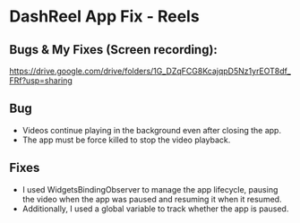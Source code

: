 # DashReel App Fix - Reels

## Bugs & My Fixes (Screen recording):
https://drive.google.com/drive/folders/1G_DZqFCG8KcajqpD5Nz1yrEOT8df_FRf?usp=sharing

## Bug
- Videos continue playing in the background even after closing the app.
- The app must be force killed to stop the video playback.

## Fixes
- I used WidgetsBindingObserver to manage the app lifecycle, pausing the video when the app was paused and resuming it when it resumed.
- Additionally, I used a global variable to track whether the app is paused.

